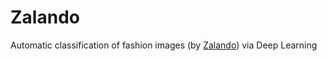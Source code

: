 # Zalando
Automatic classification of fashion images (by [Zalando](https://github.com/zalandoresearch/fashion-mnist)) via Deep Learning
